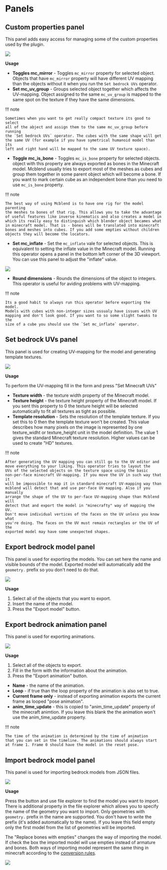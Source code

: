 # Panels
## Custom properties panel

This panel adds easy access for managing some of the custom properties used by
the plugin.

![](../../img/custom_properties_panel.png)

__Usage__

- **Toggles mc_mirror** - Toggles `mc_mirror` property for selected object.
  Objects that have `mc_mirror` property will have different UV mapping
  than the objects without it when you run the `Set bedrock UVs` operator.
- **Set mc_uv_group** - Groups selected object together which affects the
  UV-mapping. Object assigned to the same `mc_uv_group` is mapped to the same
  spot on the texture if they have the same dimensions.

!!! note

    Sometimes when you want to get really compact texture its good to select
    all of the abject and assign them to the same mc_uv_group before running
    the `Set bedrock UVs` operator. The cubes with the same shape will get
    the same UV (for example if you have symetrical humanoid model than its
    left and right hand will be mapped to the same UV texture space).
- **Toggle mc_is_bone** - Toggles `mc_is_bone` property for selected objects.
  object with this property are always exported as bones in the Minecraft
  model. Mcblend usually tries to export most of the meshes as cubes and group
  them together in some parent object which will become a bone. If you want to
  mark certain cube as an independent bone than you need to use `mc_is_bone`
  property.

!!! note

    The best way of using Mcblend is to have one rig for the model parenting
    the meshes to bones of that rig. This allows you to take the advantage
    of useful features like inverse kinematics and also creates a model in
    which its really easy to distinguish which blender object becames what
    in minecraft model. That is - bones will be translated into minecraft
    bones and meshes into cubes. If you add some empties without children
    objects they will become the locators.
- **Set mc_inflate** - Set the `mc_inflate` vale for selected objects. This is
  equivalent to setting the inflate value in the Minecraft model. Running this
  operator opens a panel in the bottom left corner of the 3D viewport. You
  can use this panel to adjust the "inflate" value.

![](../../img/set_mc_inflate_redo_panel.png)

- **Round dimensions** - Rounds the dimensions of the object to integers.
  This operator is useful for aviding problems with UV-mapping.

!!! note

    Its a good habit to always run this operator before exporting the model.
    Models with cubes with non-integer sizes ussualy have issues with UV
    mapping and don't look good. If you want to so some slight tweaks to the
    size of a cube you should use the `Set mc_inflate` operator.

## Set bedrock UVs panel

This panel is used for creating UV-mapping for the model and generating
template textures.

![](../../img/set_bedrock_uvs_panel.png)

__Usage__

To perform the UV-mapping fill in the form and press "Set Minecraft
UVs"

- **Texture width** - the texture width property of the Minecraft model.
- **Texture height** - the texture height property of the Minecraft model.
  If you sent this property to 0 the texture height will be selected
  automatically to fit all textures as tight as possible.
- **Template resolution** - Sets the resolution of the template texture. If you
  set this to 0 then the template texture won't be created. This value
  describes how many pixels on the image is represented by one texture_widht or
  texture_height unit in the model definition. The value 1 gives the standard
  Minecraft texture resolution. Higher values can be used to create "HD"
  textures.


!!! note

    After generating the UV mapping you can still go to the UV editor and
    move everything to your liking. This operator tries to layout the
    UVs of the selected objects on the texture space using the basic
    non-per-face minecraft UV-mapping. If you move the UV in such way that it
    will be impossible to map it in standard minecraft UV-mapping way than
    mcblend will detect that and use per-face UV mapping. Also if you manually
    arrange the shape of the UV to per-face UV-mapping shape than Mcblend will
    detect that and export the model in "minecrafty" way of mapping the UV.
    Don't move individual vertices of the faces on the UV unless you know what
    you're doing. The faces on the UV must remain rectangles or the UV of the
    exported model may have some unexpected shapes.


## Export bedrock model panel

This panel is used for exporting the models. You can set here the name
and visible bounds of the model. Exported model will automatically add
the `geometry.` prefix so you don't need to do that.

![](../../img/export_model_panel.png)

__Usage__

1. Select all of the objects that you want to export.
2. Insert the name of the model.
3. Press the "Export model" button.

## Export bedrock animation panel

This panel is used for exporting animations.

![](../../img/export_animation_panel.png)

__Usage__

1. Select all of the objects to export.
2. Fill in the form with the information about the animation.
3. Press the "Export animation" button.

- **Name** - the name of the animation.
- **Loop** - if true than the loop property of the animation is also set
  to true.
- **Current frame only** - instead of exporting animation exports the
  current frame as looped "pose animation".
- **anim_time_update** - this is copied to "anim_time_update" property
  of the minecraft animtion. If you leave this blank the the animation
  won't use the anim_time_update property.

!!! note

    The time of the animation is determined by the time of animation
    that you can set in the timeline. The animations should always start
    at frame 1. Frame 0 should have the model in the reset pose.

## Import bedrock model panel

This panel is used for importing bedrock models from JSON files.

![](../../img/import_model_panel.png)

__Usage__

Press the button and use file explorer to find the model you want to import.
There is additional property in the file explorer which allows you to specify
the name of the geometry you want to import. Only geometries with `geometry.`
prefix in the name are supported. You don't have to write the prefix (it's
added automatically to the name). If you leave this field empty only the
first model from the list of geometries will be imported.

The "Replace bones with empties" changes the way of importing the model.
If check the box the imported model will use empties instead of armature
and bones. Both ways of importing model represent the same thing in
minecraft according to the [conversion rules](../conversion_rules/).

![](../../img/import_model_file_explorer.png)